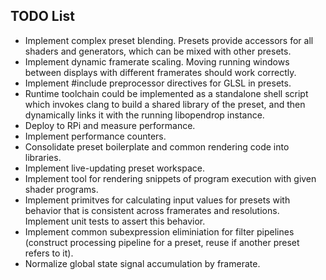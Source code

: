 ## TODO List

- Implement complex preset blending. Presets provide accessors for all shaders
  and generators, which can be mixed with other presets.
- Implement dynamic framerate scaling. Moving running windows between displays
  with different framerates should work correctly.
- Implement #include preprocessor directives for GLSL in presets.
- Runtime toolchain could be implemented as a standalone shell script which
  invokes clang to build a shared library of the preset, and then dynamically
  links it with the running libopendrop instance.
- Deploy to RPi and measure performance.
- Implement performance counters.
- Consolidate preset boilerplate and common rendering code into libraries.
- Implement live-updating preset workspace.
- Implement tool for rendering snippets of program execution with given shader
  programs.
- Implement primitves for calculating input values for presets with behavior
  that is consistent across framerates and resolutions. Implement unit tests to
  assert this behavior.
- Implement common subexpression eliminiation for filter pipelines (construct
  processing pipeline for a preset, reuse if another preset refers to it).
- Normalize global state signal accumulation by framerate.
